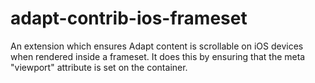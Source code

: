 adapt-contrib-ios-frameset
==========================

An extension which ensures Adapt content is scrollable on iOS devices when rendered inside a frameset.  It does this by ensuring that the meta "viewport" attribute is set on the container.
